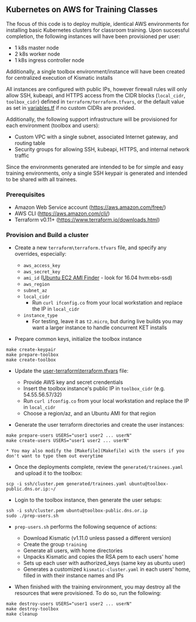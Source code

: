 ## Kubernetes on AWS for Training Classes
The focus of this code is to deploy multiple, identical AWS environments for installing basic Kubernetes clusters for classroom training.
Upon successful completion, the following instances will have been provisioned per user:

* 1 k8s master node
* 2 k8s worker node
* 1 k8s ingress controller node

Additionally, a single toolbox environment/instance will have been created for centralized execution of Kismatic installs

All instances are configured with public IPs, however firewall rules will only allow SSH, kubeapi, and HTTPS access from the CIDR blocks (`local_cidr`, `toolbox_cidr`) defined in `terraform/terraform.tfvars`, or the default value as set in [variables.tf](terraform/variables.tf) if no custom CIDRs are provided.

Additionally, the following support infrastructure will be provisioned for each environment (toolbox and users):

* Custom VPC with a single subnet, associated Internet gateway, and routing table
* Security groups for allowing SSH, kubeapi, HTTPS, and internal network traffic

Since the environments generated are intended to be for simple and easy training environments, only a single SSH keypair is generated and intended to be shared with all trainees.

### Prerequisites
* Amazon Web Service account (https://aws.amazon.com/free/)
* AWS CLI (https://aws.amazon.com/cli/)
* Terraform v0.11+ (https://www.terraform.io/downloads.html)

### Provision and Build a cluster

* Create a new `terraform\terraform.tfvars` file, and specify any overrides, especially:
    * `aws_access_key`
    * `aws_secret_key`
    * `ami_id` ([Ubuntu EC2 AMI Finder](https://cloud-images.ubuntu.com/locator/ec2/) - look for 16.04 hvm:ebs-ssd)
    * `aws_region`
    * `subnet_az`
    * `local_cidr`
        * Run `curl ifconfig.co` from your local workstation and replace the IP in `local_cidr`
    * `instance_type`
        * For testing, leave it as `t2.micro`, but during live builds you may want a larger instance to handle concurrent KET installs

* Prepare common keys, initialize the toolbox instance
~~~
make create-keypair
make prepare-toolbox
make create-toolbox
~~~

* Update the [user-terraform\terraform.tfvars](user-terraform\terraform.tfvars) file:
    * Provide AWS key and secret crendentials
    * Insert the toolbox instance's public IP in `toolbox_cidr` (e.g. 54.55.56.57/32)
    * Run `curl ifconfig.co` from your local workstation and replace the IP in `local_cidr`
    * Choose a region/az, and an Ubuntu AMI for that region

* Generate the user terraform directories and create the user instances:
~~~
make prepare-users USERS="user1 user2 ... userN"
make create-users USERS="user1 user2 ... userN"
~~~
    * You may also modify the [Makefile](Makefile) with the users if you don't want to type them out everytime

* Once the deployments complete, review the `generated/trainees.yaml` and upload it to the toolbox:
~~~
scp -i ssh/cluster.pem generated/trainees.yaml ubuntu@toolbox-public.dns.or.ip:~/
~~~

* Login to the toolbox instance, then generate the user setups:
~~~
ssh -i ssh/cluster.pem ubuntu@toolbox-public.dns.or.ip
sudo ./prep-users.sh
~~~
  *  `prep-users.sh` performs the following sequence of actions:
      * Download Kismatic (v1.11.0 unless passed a different version)
      * Create the group `training`
      * Generate all users, with home directories
      * Unpacks Kismatic and copies the RSA pem to each users' home
      * Sets up each user with authorized_keys (same key as ubuntu user)
      * Generates a customized `kismatic-cluster.yaml` in each users' home, filled in with their instance names and IPs

* When finished with the training environment, you may destroy all the resources that were provisioned. To do so, run the following:
~~~
make destroy-users USERS="user1 user2 ... userN"
make destroy-toolbox
make cleanup
~~~
